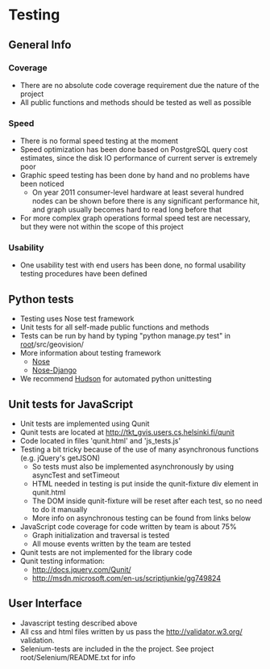 # Testing #
## General Info ##
### Coverage ###
  * There are no absolute code coverage requirement due the nature of the project
  * All public functions and methods should be tested as well as possible
### Speed ###
  * There is no formal speed testing at the moment
  * Speed optimization has been done based on PostgreSQL query cost estimates, since the disk IO performance of current server is extremely poor
  * Graphic speed testing has been done by hand and no problems have been noticed
    * On year 2011 consumer-level hardware at least several hundred nodes can be shown before there is any significant performance hit, and graph usually becomes hard to read long before that
  * For more complex graph operations formal speed test are necessary, but they were not within the scope of this project
### Usability ###
  * One usability test with end users has been done, no formal usability testing procedures have been defined

## Python tests ##
  * Testing uses Nose test framework
  * Unit tests for all self-made public functions and methods
  * Tests can be run by hand by typing "python manage.py test" in [root](project.md)/src/geovision/
  * More information about testing framework
    * [Nose](http://somethingaboutorange.com/mrl/projects/nose/1.0.0/)
    * [Nose-Django](http://pypi.python.org/pypi/django-nose)
  * We recommend [Hudson](http://hudson-ci.org) for automated python unittesting

## Unit tests for JavaScript ##
  * Unit tests are implemented using Qunit
  * Qunit tests are located at http://tkt_gvis.users.cs.helsinki.fi/qunit
  * Code located in files 'qunit.html' and 'js\_tests.js'
  * Testing a bit tricky because of the use of many asynchronous functions (e.g. jQuery's getJSON)
    * So tests must also be implemented asynchronously by using asyncTest and setTimeout
    * HTML needed in testing is put inside the qunit-fixture div element in qunit.html
    * The DOM inside qunit-fixture will be reset after each test, so no need to do it manually
    * More info on asynchronous testing can be found from links below
  * JavaScript code coverage for code written by team is about 75%
    * Graph initialization and traversal is tested
    * All mouse events written by the team are tested
  * Qunit tests are not implemented for the library code
  * Qunit testing information:
    * http://docs.jquery.com/Qunit/
    * http://msdn.microsoft.com/en-us/scriptjunkie/gg749824

## User Interface ##
  * Javascript testing described above
  * All css and html files written by us pass the http://validator.w3.org/ validation.
  * Selenium-tests are included in the the project. See project root/Selenium/README.txt for info